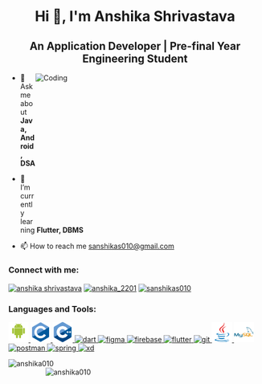 <h1 align="center">Hi 👋, I'm Anshika Shrivastava</h1>
<h2 align="center">An Application Developer | Pre-final Year Engineering Student</h2>
<img align="right" alt="Coding" width="450" height="300" src="https://github.com/ANSHIKA010/ANSHIKA010/assets/99765179/848f7072-6ec7-4cf4-9140-3cc9545bf0af"/>


- 💬 Ask me about **Java, Android, DSA**

- 🌱 I’m currently learning **Flutter, DBMS**

- 📫 How to reach me sanshikas010@gmail.com

<h3 align="left">Connect with me:</h3>
<p align="left">
<a href="https://linkedin.com/in/anshika shrivastava" target="blank"><img align="center" src="https://raw.githubusercontent.com/rahuldkjain/github-profile-readme-generator/master/src/images/icons/Social/linked-in-alt.svg" alt="anshika shrivastava" height="30" width="40" /></a>
<a href="https://www.codechef.com/users/anshika_2201" target="blank"><img align="center" src="https://cdn.jsdelivr.net/npm/simple-icons@3.1.0/icons/codechef.svg" alt="anshika_2201" height="30" width="40" /></a>
<a href="https://www.hackerrank.com/sanshikas010" target="blank"><img align="center" src="https://raw.githubusercontent.com/rahuldkjain/github-profile-readme-generator/master/src/images/icons/Social/hackerrank.svg" alt="sanshikas010" height="30" width="40" /></a>
</p>

<h3 align="left">Languages and Tools:</h3>
<p align="left"> <a href="https://developer.android.com" target="_blank" rel="noreferrer"> <img src="https://raw.githubusercontent.com/devicons/devicon/master/icons/android/android-original-wordmark.svg" alt="android" width="40" height="40"/> </a> <a href="https://www.cprogramming.com/" target="_blank" rel="noreferrer"> <img src="https://raw.githubusercontent.com/devicons/devicon/master/icons/c/c-original.svg" alt="c" width="40" height="40"/> </a> <a href="https://www.w3schools.com/cpp/" target="_blank" rel="noreferrer"> <img src="https://raw.githubusercontent.com/devicons/devicon/master/icons/cplusplus/cplusplus-original.svg" alt="cplusplus" width="40" height="40"/> </a> <a href="https://dart.dev" target="_blank" rel="noreferrer"> <img src="https://www.vectorlogo.zone/logos/dartlang/dartlang-icon.svg" alt="dart" width="40" height="40"/> </a> <a href="https://www.figma.com/" target="_blank" rel="noreferrer"> <img src="https://www.vectorlogo.zone/logos/figma/figma-icon.svg" alt="figma" width="40" height="40"/> </a> <a href="https://firebase.google.com/" target="_blank" rel="noreferrer"> <img src="https://www.vectorlogo.zone/logos/firebase/firebase-icon.svg" alt="firebase" width="40" height="40"/> </a> <a href="https://flutter.dev" target="_blank" rel="noreferrer"> <img src="https://www.vectorlogo.zone/logos/flutterio/flutterio-icon.svg" alt="flutter" width="40" height="40"/> </a> <a href="https://git-scm.com/" target="_blank" rel="noreferrer"> <img src="https://www.vectorlogo.zone/logos/git-scm/git-scm-icon.svg" alt="git" width="40" height="40"/> </a> <a href="https://www.java.com" target="_blank" rel="noreferrer"> <img src="https://raw.githubusercontent.com/devicons/devicon/master/icons/java/java-original.svg" alt="java" width="40" height="40"/> </a> <a href="https://www.mysql.com/" target="_blank" rel="noreferrer"> <img src="https://raw.githubusercontent.com/devicons/devicon/master/icons/mysql/mysql-original-wordmark.svg" alt="mysql" width="40" height="40"/> </a> <a href="https://postman.com" target="_blank" rel="noreferrer"> <img src="https://www.vectorlogo.zone/logos/getpostman/getpostman-icon.svg" alt="postman" width="40" height="40"/> </a> <a href="https://spring.io/" target="_blank" rel="noreferrer"> <img src="https://www.vectorlogo.zone/logos/springio/springio-icon.svg" alt="spring" width="40" height="40"/> </a> <a href="https://www.adobe.com/products/xd.html" target="_blank" rel="noreferrer"> <img src="https://cdn.worldvectorlogo.com/logos/adobe-xd.svg" alt="xd" width="40" height="40"/> </a> </p>


<p align="left">&nbsp;
  <img align="left" width="430" src="https://github-readme-stats.vercel.app/api?username=anshika010&show_icons=true&locale=en" alt="anshika010" />
  <img align="right" width="430" src="https://github-readme-streak-stats.herokuapp.com/?user=anshika010&count_private=true" alt="anshika010" />
</p>
